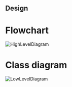 ## Design

# Flowchart

![HighLevelDiagram](https://user-images.githubusercontent.com/45603597/144247047-9123c785-8cc1-4c81-9626-013bb02536e8.png)

# Class diagram


![LowLevelDiagram](https://user-images.githubusercontent.com/45603597/144247162-615bed5e-6cc7-471f-9960-9375229a6216.png)
